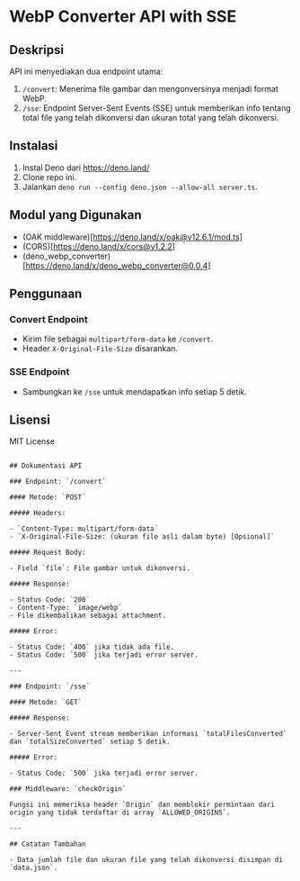 # WebP Converter API with SSE

## Deskripsi

API ini menyediakan dua endpoint utama: 

1. `/convert`: Menerima file gambar dan mengonversinya menjadi format WebP.
2. `/sse`: Endpoint Server-Sent Events (SSE) untuk memberikan info tentang total file yang telah dikonversi dan ukuran total yang telah dikonversi.

## Instalasi

1. Instal Deno dari https://deno.land/
2. Clone repo ini.
3. Jalankan `deno run --config deno.json --allow-all server.ts`.

## Modul yang Digunakan
- (OAK middleware)[https://deno.land/x/oak@v12.6.1/mod.ts]
- (CORS)[https://deno.land/x/cors@v1.2.2]
- (deno_webp_converter)[https://deno.land/x/deno_webp_converter@0.0.4]


## Penggunaan

### Convert Endpoint
- Kirim file sebagai `multipart/form-data` ke `/convert`.
- Header `X-Original-File-Size` disarankan.

### SSE Endpoint
- Sambungkan ke `/sse` untuk mendapatkan info setiap 5 detik.

## Lisensi

MIT License
```

## Dokumentasi API

### Endpoint: `/convert`

#### Metode: `POST`

##### Headers:

- `Content-Type: multipart/form-data`
- `X-Original-File-Size: (ukuran file asli dalam byte) [Opsional]`

##### Request Body:

- Field `file`: File gambar untuk dikonversi.

##### Response:

- Status Code: `200`
- Content-Type: `image/webp`
- File dikembalikan sebagai attachment.

##### Error:

- Status Code: `400` jika tidak ada file.
- Status Code: `500` jika terjadi error server.

---

### Endpoint: `/sse`

#### Metode: `GET`

##### Response:

- Server-Sent Event stream memberikan informasi `totalFilesConverted` dan `totalSizeConverted` setiap 5 detik.

##### Error:

- Status Code: `500` jika terjadi error server.

### Middleware: `checkOrigin`

Fungsi ini memeriksa header `Origin` dan memblokir permintaan dari origin yang tidak terdaftar di array `ALLOWED_ORIGINS`.

---

## Catatan Tambahan

- Data jumlah file dan ukuran file yang telah dikonversi disimpan di `data.json`.